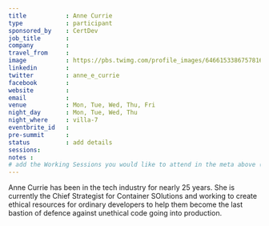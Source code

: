 ```yaml
---
title           : Anne Currie
type            : participant
sponsored_by    : CertDev
job_title       :
company         :
travel_from     :
image           : https://pbs.twimg.com/profile_images/646615338675781632/pTDcwWEB_400x400.png
linkedin        :
twitter         : anne_e_currie
facebook        :
website         :
email           :
venue           : Mon, Tue, Wed, Thu, Fri
night_day       : Mon, Tue, Wed, Thu
night_where     : villa-7
eventbrite_id   :
pre-summit      :
status          : add details
sessions:
notes :
# add the Working Sessions you would like to attend in the meta above (use the session's title) e.g. sessions (one per line): -Security Playbooks Diagrams -Hackathon Daily Sessions
---
```


Anne Currie has been in the tech industry for nearly 25 years. She is currently the Chief Strategist for Container SOlutions and working to create ethical resources for ordinary developers to help them become the last bastion of defence against unethical code going into production.

